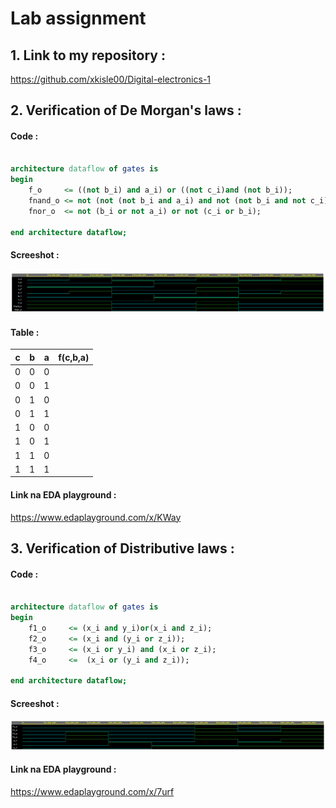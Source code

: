# **Lab assignment**

## 1. Link to my repository :
https://github.com/xkisle00/Digital-electronics-1



## 2. Verification of De Morgan's laws :

#### Code :

```vhdl

architecture dataflow of gates is
begin
    f_o     <= ((not b_i) and a_i) or ((not c_i)and (not b_i));
    fnand_o <= not (not (not b_i and a_i) and not (not b_i and not c_i));
    fnor_o  <= not (b_i or not a_i) or not (c_i or b_i);

end architecture dataflow;

```
#### Screeshot :
![De Morganov zakon](/obrazky/screen1.png)

#### Table :

| **c** | **b** |**a** | **f(c,b,a)** |
| :-: | :-: | :-: | :-: |
| 0 | 0 | 0 |  |
| 0 | 0 | 1 |  |
| 0 | 1 | 0 |  |
| 0 | 1 | 1 |  |
| 1 | 0 | 0 |  |
| 1 | 0 | 1 |  |
| 1 | 1 | 0 |  |
| 1 | 1 | 1 |  |

#### Link na EDA playground :
https://www.edaplayground.com/x/KWay


## 3. Verification of Distributive laws :

#### Code :
```vhdl

architecture dataflow of gates is
begin
    f1_o     <= (x_i and y_i)or(x_i and z_i);
    f2_o     <= (x_i and (y_i or z_i));
    f3_o     <= (x_i or y_i) and (x_i or z_i);
    f4_o     <=  (x_i or (y_i and z_i));

end architecture dataflow;

```

#### Screeshot :
![Distributive laws](/obrazky/screen2.png)

#### Link na EDA playground :
https://www.edaplayground.com/x/7urf
